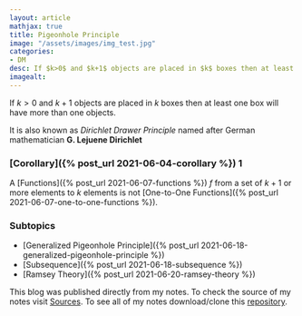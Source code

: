```yaml
---
layout: article
mathjax: true
title: Pigeonhole Principle
image: "/assets/images/img_test.jpg"
categories:
- DM
desc: If $k>0$ and $k+1$ objects are placed in $k$ boxes then at least one box will have more than one objects. 
imagealt: 
---
```


If $k>0$ and $k+1$ objects are placed in $k$ boxes then at least one box will have more than one objects.


































































































































































































































































































































































It is also known as *Dirichlet Drawer Principle* named after German mathematician <b>G. Lejuene Dirichlet</b>

### [Corollary]({% post_url 2021-06-04-corollary %}) 1
A [Functions]({% post_url 2021-06-07-functions %}) $f$ from a set of $k+1$ or more elements to $k$ elements is not [One-to-One Functions]({% post_url 2021-06-07-one-to-one-functions %}).


































































































































































































































































































































































### Subtopics
- [Generalized Pigeonhole Principle]({% post_url 2021-06-18-generalized-pigeonhole-principle %})
- [Subsequence]({% post_url 2021-06-18-subsequence %})
- [Ramsey Theory]({% post_url 2021-06-20-ramsey-theory %})

This blog was published directly from my notes.
To check the source of my notes visit [Sources](sources.html).
To see all of my notes download/clone this [repository](https://github.com/bovem/CS).